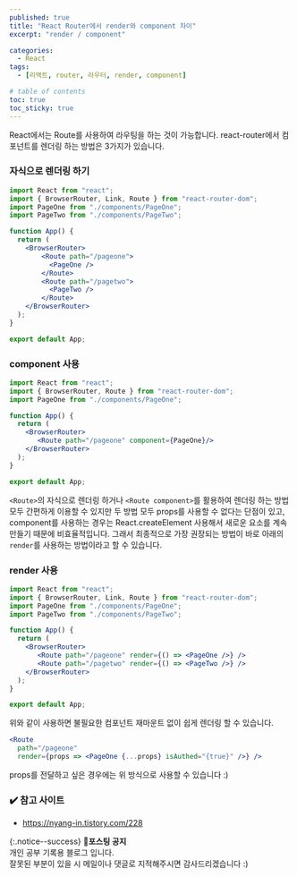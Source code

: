 ```yaml
---
published: true
title: "React Router에서 render와 component 차이"
excerpt: "render / component"

categories:
  - React
tags:
  - [리액트, router, 라우터, render, component]

# table of contents
toc: true
toc_sticky: true
---
```


React에서는 Route를 사용하여 라우팅을 하는 것이 가능합니다. react-router에서 컴포넌트를 렌더링 하는 방법은 3가지가 있습니다.

### 자식으로 렌더링 하기

```jsx
import React from "react";
import { BrowserRouter, Link, Route } from "react-router-dom";
import PageOne from "./components/PageOne";
import PageTwo from "./components/PageTwo";

function App() {
  return (
    <BrowserRouter>
        <Route path="/pageone">
          <PageOne />
        </Route>
        <Route path="/pagetwo">
          <PageTwo />
        </Route>
    </BrowserRouter>
  );
}

export default App;
```

### component 사용
```jsx
import React from "react";
import { BrowserRouter, Route } from "react-router-dom";
import PageOne from "./components/PageOne";

function App() {
  return (
    <BrowserRouter>
       <Route path="/pageone" component={PageOne}/>
    </BrowserRouter>
  );
}

export default App;
```

`<Route>`의 자식으로 렌더링 하거나 `<Route component>`를 활용하여 렌더링 하는 방법 모두 간편하게 이용할 수 있지만 두 방법 모두 props를 사용할 수 없다는 단점이 있고, component를 사용하는 경우는 React.createElement 사용해서 새로운 요소를 계속 만들기 때문에 비효율적입니다. 그래서 최종적으로 가장 권장되는 방법이 바로 아래의 `render`를 사용하는 방법이라고 할 수 있습니다.

### render 사용
```jsx
import React from "react";
import { BrowserRouter, Link, Route } from "react-router-dom";
import PageOne from "./components/PageOne";
import PageTwo from "./components/PageTwo";

function App() {
  return (
    <BrowserRouter>
       <Route path="/pageone" render={() => <PageOne />} />
       <Route path="/pagetwo" render={() => <PageTwo />} />
    </BrowserRouter>
  );
}

export default App;
```

위와 같이 사용하면 불필요한 컴포넌트 재마운트 없이 쉽게 렌더링 할 수 있습니다.

```jsx
<Route 
  path="/pageone" 
  render={props => <PageOne {...props} isAuthed="{true}" />} />
```

props를 전달하고 싶은 경우에는 위 방식으로 사용할 수 있습니다 :)

### ✔️ 참고 사이트

- <https://nyang-in.tistory.com/228>

{:.notice--success}
🔔**포스팅 공지**  
개인 공부 기록용 블로그 입니다.  
잘못된 부분이 있을 시 메일이나 댓글로 지적해주시면 감사드리겠습니다 :)
